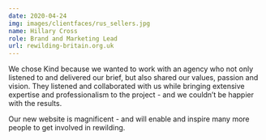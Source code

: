 ```yaml
---
date: 2020-04-24
img: images/clientfaces/rus_sellers.jpg
name: Hillary Cross
role: Brand and Marketing Lead
url: rewilding-britain.org.uk
---
```


We chose Kind because we wanted to work with an agency who not only listened to and delivered our brief, but also shared our values, passion and vision. They listened and collaborated with us while bringing extensive expertise and professionalism to the project - and we couldn’t be happier with the results. 

Our new website is magnificent - and will enable and inspire many more people to get involved in rewilding.
